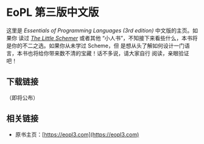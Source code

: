 EoPL 第三版中文版
==

这里是 *Essentials of Programming Languages (3rd edition)* 中文版的主页。如果你
读过 [*The Little
Schemer*](https://mitpress.mit.edu/books/little-schemer-fourth-edition) 或者其他
“小人书”，不知接下来看些什么，本书将是你的不二之选。如果你从未学过 Scheme，但
是想从头了解如何设计一门语言，本书也将给你带来数不清的宝藏！话不多说，请大家自行
阅读，亲眼验证吧！

## 下载链接
（即将公布）

## 相关链接

* 原书主页：[https://eopl3.com](https://eopl3.com)
